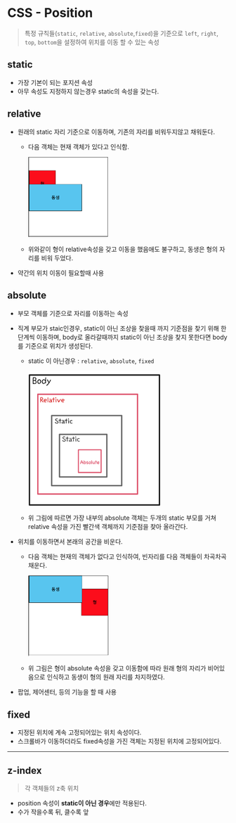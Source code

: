 # CSS - Position
> 특정 규칙들(`static`, `relative`, `absolute`,`fixed`)을 기준으로 `left`, `right`, `top`, `bottom`을 설정하여 위치를 이동 할 수 있는 속성



## static

* 가장 기본이 되는 포지션 속성
* 아무 속성도 지정하지 않는경우 static의 속성을 갖는다.



## relative

* 원래의 static 자리 기준으로 이동하며, 기존의 자리를 비워두지않고 채워둔다. 
    
    * 다음 객체는 현재 객체가 있다고 인식함.
    
      <img src="CSS_position.assets/image-20210202110343878.png" alt="image-20210202110343878" style="zoom:30%;" />
    
    * 위와같이 형이 relative속성을 갖고 이동을 했음애도 불구하고, 동생은 형의 자리를 비워 두었다.
* 약간의 위치 이동이 필요할때 사용



## absolute

* 부모 객체를 기준으로 자리를 이동하는 속성
* 직계 부모가 staic인경우, static이 아닌 조상을 찾을때 까지 기준점을 찾기 위해 한단계씩 이동하며, body로 올라갈때까지 static이 아닌 조상을 찾지 못한다면 body를 기준으로 위치가 생성된다.
    
    * static 이 아닌경우 : `relative`, `absolute`, `fixed`
    
      <img src="CSS_position.assets/image-20210202110126282.png" alt="image-20210202110126282" style="zoom:30%;" />
    
    * 위 그림에 따르면 가장 내부의 absolute 객체는 두개의 static 부모를 거쳐 relative 속성을 가진 빨간색 객체까지 기준점을 찾아 올라간다.
    
* 위치를 이동하면서 본래의 공간을 비운다.
    
    * 다음 객체는 현재의 객체가 없다고 인식하여, 빈자리를 다음 객체들이 차곡차곡 채운다.
    
      <img src="CSS_position.assets/image-20210202110511932.png" alt="image-20210202110511932" style="zoom:30%;" />
    
    * 위 그림은 형이 absolute 속성을 갖고 이동함에 따라 원래 형의 자리가 비어있음으로 인식하고 동생이 형의 원래 자리를 차지하였다.
* 팝업, 제어센터, 등의 기능을 할 때 사용



## fixed

* 지정된 위치에 계속 고정되어있는 위치 속성이다. 
* 스크롤바가 이동하더라도 fixed속성을 가진 객체는 지정된 위치에 고정되어있다.





---


## z-index

> 각 객체들의 z축 위치
* position 속성이 **static이 아닌 경우**에만 적용된다.
* 수가 작을수록 뒤, 클수록 앞

